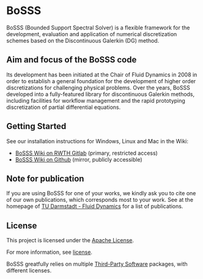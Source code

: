# BoSSS

BoSSS (Bounded Support Spectral Solver) is a flexible framework for the development, evaluation and 
application of numerical discretization schemes based on the Discontinuous Galerkin (DG) method.


## Aim and focus of the BoSSS code

Its development has been initiated at the Chair of Fluid Dynamics in 2008 in order to establish a general foundation for the
development of higher order discretizations for challenging physical problems. Over the years, BoSSS developed
into a fully-featured library for discontinuous Galerkin methods, including facilities for workflow management and
the rapid prototyping discretization of partial differential equations.


## Getting Started

See our installation instructions for Windows, Linux and Mac in the Wiki:
- [BoSSS Wiki on RWTH Gitlab](https://git.rwth-aachen.de/bosss1/experimental/-/wikis/home) (primary, restricted access)
- [BoSSS Wiki on Github](https://github.com/FDYdarmstadt/BoSSS/wiki) (mirror, publicly accessible)

## Note for publication

If you are using BoSSS for one of your works, 
we kindly ask you to cite one of our own publications, which corresponds most to your work. 
See at the homepage of 
[TU Darmstadt - Fluid Dynamics](https://www.fdy.tu-darmstadt.de/fdyresearch/bossscode/bosss_publications/publications.en.jsp)
for a list of publications.  


## License

This project is licensed under the [Apache License](http://www.apache.org/licenses/LICENSE-2.0).

For more information, see [license](LICENSE.md).

BoSSS greatfully relies on multiple [Third-Party Software](doc/licenses/Overview.md) packages, with different licenses.

